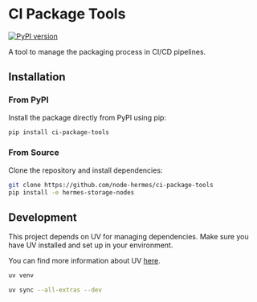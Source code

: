 # CI Package Tools
[![PyPI version](https://badge.fury.io/py/hermes-storage-nodes.svg)](https://pypi.org/project/ci-package-tools)

A tool to manage the packaging process in CI/CD pipelines.

## Installation

### From PyPI

Install the package directly from PyPI using pip:

```bash
pip install ci-package-tools
```

### From Source

Clone the repository and install dependencies:

```bash
git clone https://github.com/node-hermes/ci-package-tools
pip install -e hermes-storage-nodes
```

## Development

This project depends on UV for managing dependencies.
Make sure you have UV installed and set up in your environment.

You can find more information about UV [here](https://docs.astral.sh/uv/getting-started/installation/).

```bash
uv venv
```

```bash
uv sync --all-extras --dev
```
